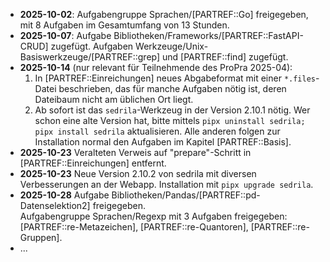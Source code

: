 - **2025-10-02**: Aufgabengruppe Sprachen/[PARTREF::Go] freigegeben,
  mit 8 Aufgaben im Gesamtumfang von 13 Stunden.
- **2025-10-07**: Aufgabe Bibliotheken/Frameworks/[PARTREF::FastAPI-CRUD] zugefügt.
  Aufgaben Werkzeuge/Unix-Basiswerkzeuge/[PARTREF::grep] und
  [PARTREF::find] zugefügt.
- **2025-10-14** (nur relevant für Teilnehmende des ProPra 2025-04):  
  1. In [PARTREF::Einreichungen] neues Abgabeformat mit einer `*.files`-Datei beschrieben, das für manche
  Aufgaben nötig ist, deren Dateibaum nicht am üblichen Ort liegt.  
  2. Ab sofort ist das `sedrila`-Werkzeug in der Version 2.10.1 nötig.
  Wer schon eine alte Version hat, 
  bitte mittels `pipx uninstall sedrila; pipx install sedrila` aktualisieren.
  Alle anderen folgen zur Installation normal den Aufgaben im Kapitel [PARTREF::Basis].
- **2025-10-23** Veralteten Verweis auf "prepare"-Schritt in [PARTREF::Einreichungen] entfernt.
- **2025-10-23** Neue Version 2.10.2 von sedrila mit diversen Verbesserungen an der Webapp.
  Installation mit `pipx upgrade sedrila`.
- **2025-10-28** Aufgabe Bibliotheken/Pandas/[PARTREF::pd-Datenselektion2] freigegeben.  
  Aufgabengruppe Sprachen/Regexp mit 3 Aufgaben freigegeben:
  [PARTREF::re-Metazeichen], [PARTREF::re-Quantoren], [PARTREF::re-Gruppen]. 
- ...
